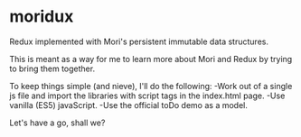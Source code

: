 # moridux
Redux implemented with Mori's persistent immutable data structures.

This is meant as a way for me to learn more about Mori and Redux by trying to bring them together. 

To keep things simple (and nieve), I'll do the following: 
-Work out of a single js file and import the libraries with script tags in the index.html page. 
-Use vanilla (ES5) javaScript.
-Use the official toDo demo as a model. 


Let's have a go, shall we?
